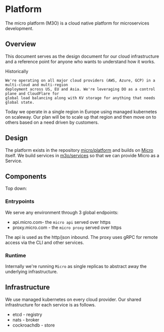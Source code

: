 # Platform

The micro platform (M3O) is a cloud native platform for microservices development.

## Overview

This document serves as the design document for our cloud infrastructure and a reference 
point for anyone who wants to understand how it works.

Historically
```
We're operating on all major cloud providers (AWS, Azure, GCP) in a multi-cloud and multi-region 
deployment across US, EU and Asia. We're leveraging DO as a control plane and CloudFlare for 
global load balancing along with KV storage for anything that needs global state.
```

Today we operate in a single region in Europe using managed kubernetes on scaleway. Our plan 
will be to scale up that region and then move on to others based on a need driven by customers.

## Design

The platform exists in the repository [micro/platform](https://github.com/micro/micro/tree/master/platform) and builds on
[Micro](https://github.com/micro/micro) itself. We build services in [m3o/services](https://github.com/m3o/services) so 
that we can provide Micro as a Service.

## Components

Top down:

### Entrypoints

We serve any environment through 3 global endpoints:

- api.micro.com- the `micro api` served over https
- proxy.micro.com - the `micro proxy` served over https

The api is used as the http/json inbound. The proxy uses gRPC for remote access via the CLI and other services.

### Runtime

Internally we're running `Micro` as single replicas to abstract away the underlying infrastructure.

## Infrastructure

We use managed kubernetes on every cloud provider. Our shared infrastructure for each service is as follows.

- etcd - registry
- nats - broker
- cockroachdb - store

